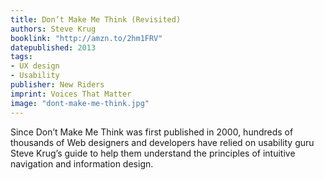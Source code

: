 ```yaml
---
title: Don’t Make Me Think (Revisited)
authors: Steve Krug
booklink: "http://amzn.to/2hm1FRV"
datepublished: 2013
tags:
- UX design
- Usability
publisher: New Riders
imprint: Voices That Matter
image: "dont-make-me-think.jpg"
---
```


Since Don’t Make Me Think was first published in 2000, hundreds of thousands of Web designers and developers have relied on usability guru Steve Krug’s guide to help them understand the principles of intuitive navigation and information design.
